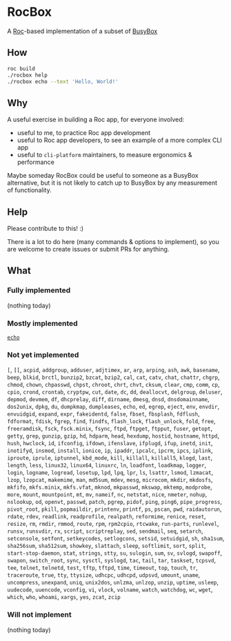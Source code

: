 # RocBox

A [Roc](https://github.com/roc-lang/roc)-based implementation of a subset of
[BusyBox](https://busybox.net)

## How

```sh
roc build
./rocbox help
./rocbox echo --text 'Hello, World!'
```

## Why

A useful exercise in building a Roc app, for everyone involved:

- useful to me, to practice Roc app development
- useful to Roc app developers, to see an example of a more complex CLI app
- useful to `cli-platform` maintainers, to measure ergonomics & performance

Maybe someday RocBox could be useful to someone as a BusyBox alternative, but
it is not likely to catch up to BusyBox by any measurement of functionality.

## Help

Please contribute to this! :)

There is a lot to do here (many commands & options to implement),
so you are welcome to create issues or submit PRs for anything.

## What

### Fully implemented

(nothing today)

### Mostly implemented

[`echo`](https://github.com/JanCVanB/rocbox/blob/main/Commands.roc#L5)

### Not yet implemented

`[`, `[[`, `acpid`, `addgroup`, `adduser`, `adjtimex`, `ar`, `arp`, `arping`, `ash`, `awk`, `basename`, `beep`, `blkid`, `brctl`, `bunzip2`, `bzcat`, `bzip2`, `cal`, `cat`, `catv`, `chat`, `chattr`, `chgrp`, `chmod`, `chown`, `chpasswd`, `chpst`, `chroot`, `chrt`, `chvt`, `cksum`, `clear`, `cmp`, `comm`, `cp`, `cpio`, `crond`, `crontab`, `cryptpw`, `cut`, `date`, `dc`, `dd`, `deallocvt`, `delgroup`, `deluser`, `depmod`, `devmem`, `df`, `dhcprelay`, `diff`, `dirname`, `dmesg`, `dnsd`, `dnsdomainname`, `dos2unix`, `dpkg`, `du`, `dumpkmap`, `dumpleases`, `echo`, `ed`, `egrep`, `eject`, `env`, `envdir`, `envuidgid`, `expand`, `expr`, `fakeidentd`, `false`, `fbset`, `fbsplash`, `fdflush`, `fdformat`, `fdisk`, `fgrep`, `find`, `findfs`, `flash_lock`, `flash_unlock`, `fold`, `free`, `freeramdisk`, `fsck`, `fsck.minix`, `fsync`, `ftpd`, `ftpget`, `ftpput`, `fuser`, `getopt`, `getty`, `grep`, `gunzip`, `gzip`, `hd`, `hdparm`, `head`, `hexdump`, `hostid`, `hostname`, `httpd`, `hush`, `hwclock`, `id`, `ifconfig`, `ifdown`, `ifenslave`, `ifplugd`, `ifup`, `inetd`, `init`, `inotifyd`, `insmod`, `install`, `ionice`, `ip`, `ipaddr`, `ipcalc`, `ipcrm`, `ipcs`, `iplink`, `iproute`, `iprule`, `iptunnel`, `kbd_mode`, `kill`, `killall`, `killall5`, `klogd`, `last`, `length`, `less`, `linux32`, `linux64`, `linuxrc`, `ln`, `loadfont`, `loadkmap`, `logger`, `login`, `logname`, `logread`, `losetup`, `lpd`, `lpq`, `lpr`, `ls`, `lsattr`, `lsmod`, `lzmacat`, `lzop`, `lzopcat`, `makemime`, `man`, `md5sum`, `mdev`, `mesg`, `microcom`, `mkdir`, `mkdosfs`, `mkfifo`, `mkfs.minix`, `mkfs.vfat`, `mknod`, `mkpasswd`, `mkswap`, `mktemp`, `modprobe`, `more`, `mount`, `mountpoint`, `mt`, `mv`, `nameif`, `nc`, `netstat`, `nice`, `nmeter`, `nohup`, `nslookup`, `od`, `openvt`, `passwd`, `patch`, `pgrep`, `pidof`, `ping`, `ping6`, `pipe_progress`, `pivot_root`, `pkill`, `popmaildir`, `printenv`, `printf`, `ps`, `pscan`, `pwd`, `raidautorun`, `rdate`, `rdev`, `readlink`, `readprofile`, `realpath`, `reformime`, `renice`, `reset`, `resize`, `rm`, `rmdir`, `rmmod`, `route`, `rpm`, `rpm2cpio`, `rtcwake`, `run-parts`, `runlevel`, `runsv`, `runsvdir`, `rx`, `script`, `scriptreplay`, `sed`, `sendmail`, `seq`, `setarch`, `setconsole`, `setfont`, `setkeycodes`, `setlogcons`, `setsid`, `setuidgid`, `sh`, `sha1sum`, `sha256sum`, `sha512sum`, `showkey`, `slattach`, `sleep`, `softlimit`, `sort`, `split`, `start-stop-daemon`, `stat`, `strings`, `stty`, `su`, `sulogin`, `sum`, `sv`, `svlogd`, `swapoff`, `swapon`, `switch_root`, `sync`, `sysctl`, `syslogd`, `tac`, `tail`, `tar`, `taskset`, `tcpsvd`, `tee`, `telnet`, `telnetd`, `test`, `tftp`, `tftpd`, `time`, `timeout`, `top`, `touch`, `tr`, `traceroute`, `true`, `tty`, `ttysize`, `udhcpc`, `udhcpd`, `udpsvd`, `umount`, `uname`, `uncompress`, `unexpand`, `uniq`, `unix2dos`, `unlzma`, `unlzop`, `unzip`, `uptime`, `usleep`, `uudecode`, `uuencode`, `vconfig`, `vi`, `vlock`, `volname`, `watch`, `watchdog`, `wc`, `wget`, `which`, `who`, `whoami`, `xargs`, `yes`, `zcat`, `zcip`

### Will not implement

(nothing today)
